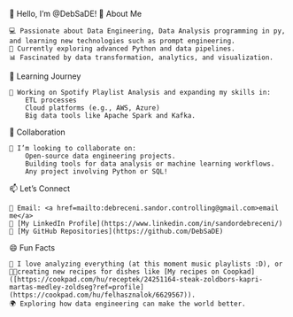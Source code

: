 👋 Hello, I’m @DebSaDE!
👀 About Me

    💻 Passionate about Data Engineering, Data Analysis programming in py, and learning new technologies such as prompt engineering.
    🎯 Currently exploring advanced Python and data pipelines.
    📊 Fascinated by data transformation, analytics, and visualization.

🌱 Learning Journey

    🚀 Working on Spotify Playlist Analysis and expanding my skills in:
        ETL processes
        Cloud platforms (e.g., AWS, Azure)
        Big data tools like Apache Spark and Kafka.

💞️ Collaboration

    🤝 I’m looking to collaborate on:
        Open-source data engineering projects.
        Building tools for data analysis or machine learning workflows.
        Any project involving Python or SQL!

📫 Let’s Connect

    💌 Email: <a href=mailto:debreceni.sandor.controlling@gmail.com>email me</a>
    🔗 [My LinkedIn Profile](https://www.linkedin.com/in/sandordebreceni/)
    🌟 [My GitHub Repositories](https://github.com/DebSaDE)

😄 Fun Facts

    🎵 I love analyzing everything (at this moment music playlists :D), or 👩‍🍳creating new recipes for dishes like [My recipes on Coopkad]([https://cookpad.com/hu/receptek/24251164-steak-zoldbors-kapri-martas-medley-zoldseg?ref=profile](https://cookpad.com/hu/felhasznalok/6629567)).
    🌍 Exploring how data engineering can make the world better.

<!---
DebSaDE/DebSaDE is a ✨ special ✨ repository because its `README.md` (this file) appears on your GitHub profile.
You can click the Preview link to take a look at your changes.
--->
